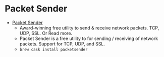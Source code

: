 # Packet Sender
- [Packet Sender](https://packetsender.com/)
  -  Award-winning free utility to send & receive network packets. TCP, UDP, SSL. Or Read more. 
  - Packet Sender is a free utility to for sending / receiving of network packets. Support for TCP, UDP, and SSL.
  - `brew cask install packetsender`
